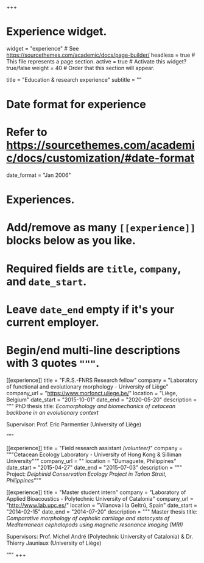 +++
# Experience widget.
widget = "experience"  # See https://sourcethemes.com/academic/docs/page-builder/
headless = true  # This file represents a page section.
active = true  # Activate this widget? true/false
weight = 40  # Order that this section will appear.

title = "Education & research experience"
subtitle = ""

# Date format for experience
#   Refer to https://sourcethemes.com/academic/docs/customization/#date-format
date_format = "Jan 2006"

# Experiences.
#   Add/remove as many `[[experience]]` blocks below as you like.
#   Required fields are `title`, `company`, and `date_start`.
#   Leave `date_end` empty if it's your current employer.
#   Begin/end multi-line descriptions with 3 quotes `"""`.
[[experience]]
  title = "F.R.S.-FNRS Research fellow"
  company = "Laboratory of functional and evolutionary morphology - University of Liège"
  company_url = "https://www.morfonct.uliege.be/"
  location = "Liège, Belgium"
  date_start = "2015-10-01"
  date_end = "2020-05-20"
  description = """
  PhD thesis title: *Ecomorphology and biomechanics of cetacean backbone in an evolutionary context*

  Supervisor: Prof. Eric Parmentier (University of Liège)

  """

[[experience]]
  title = "Field research assistant *(volunteer)*"
  company = """Cetacean Ecology Laboratory - University of Hong Kong & Silliman University"""
  company_url = ""
  location = "Dumaguete, Philippines"
  date_start = "2015-04-27"
  date_end = "2015-07-03"
  description = """
   Project: *Delphinid Conservation Ecology Project in Tañon Strait, Philippines*"""


[[experience]]
  title = "Master student intern"
  company = "Laboratory of Applied Bioacoustics - Polytechnic University of Catalonia"
  company_url = "http://www.lab.upc.es/"
  location = "Vilanova i la Geltrú, Spain"
  date_start = "2014-02-15"
  date_end = "2014-07-20"
  description = """
  Master thesis title: *Comparative morphology of cephalic cartilage and statocysts of Mediterranean cephalopods using magnetic resonance imaging (MRI)*

  Supervisors: Prof. Michel André (Polytechnic University of Catalonia) & Dr. Thierry Jauniaux (University of Liège)

  """
+++

